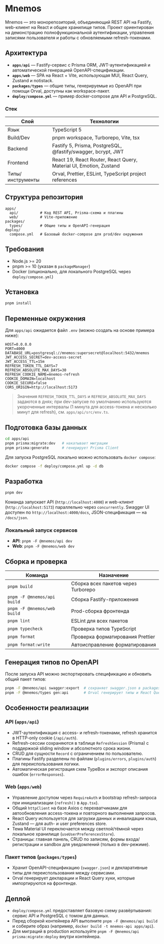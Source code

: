 # Mnemos

Mnemos — это монорепозиторий, объединяющий REST API на Fastify, web-клиент на React и общее хранилище типов.
Проект ориентирован на демонстрацию полнофункциональной аутентификации, управления записями пользователя и работы с
обновляемыми refresh-токенами.

## Архитектура

- **`apps/api`** — Fastify-сервис с Prisma ORM, JWT-аутентификацией и автоматической генерацией OpenAPI-спецификации.
- **`apps/web`** — SPA на React + Vite, использующая MUI, React Query, Zustand и notistack.
- **`packages/types`** — общие типы, генерируемые из OpenAPI при помощи Orval, доступны как workspace-пакет.
- **`deploy/compose.yml`** — пример docker-compose для API и PostgreSQL.

### Стек

| Слой            | Технологии                                                                 |
| --------------- | --------------------------------------------------------------------------- |
| Язык            | TypeScript 5                                                               |
| Build/Dev       | pnpm workspace, Turborepo, Vite, tsx                                       |
| Backend         | Fastify 5, Prisma, PostgreSQL, @fastify/swagger, bcrypt, JWT               |
| Frontend        | React 19, React Router, React Query, Material UI, Emotion, Zustand         |
| Типы/инструменты| Orval, Prettier, ESLint, TypeScript project references                     |

## Структура репозитория

```
apps/
  api/          # Код REST API, Prisma-схема и плагины
  web/          # Vite-приложение
packages/
  types/        # Общие типы и OpenAPI-генерация
deploy/
  compose.yml   # Базовый docker-compose для prod/dev окружения
```

## Требования

- Node.js >= 20
- pnpm >= 10 (указан в `packageManager`)
- Docker (опционально, для локального PostgreSQL через `deploy/compose.yml`)

## Установка

```bash
pnpm install
```

## Переменные окружения

Для `apps/api` ожидается файл `.env` (можно создать на основе примера ниже):

```
HOST=0.0.0.0
PORT=4000
DATABASE_URL=postgresql://mnemos:supersecret@localhost:5432/mnemos
JWT_ACCESS_SECRET=dev-access-secret
JWT_ACCESS_TTL=15m
REFRESH_TOKEN_TTL_DAYS=7
REFRESH_ABSOLUTE_MAX_DAYS=30
REFRESH_COOKIE_NAME=mnemos-refresh
COOKIE_DOMAIN=localhost
COOKIE_SECURE=false
CORS_ORIGIN=http://localhost:5173
```

> Значения `REFRESH_TOKEN_TTL_DAYS` и `REFRESH_ABSOLUTE_MAX_DAYS` задаются в днях; при dev-запуске по умолчанию используются
> укороченные интервалы (1 минута для access-токена и несколько минут для refresh), см. `apps/api/src/env.ts`.

## Подготовка базы данных

```bash
cd apps/api
pnpm prisma:migrate:dev   # накатывает миграции
pnpm prisma:generate      # генерирует Prisma Client
```

Для запуска PostgreSQL локально можно использовать `docker compose`:

```bash
docker compose -f deploy/compose.yml up -d db
```

## Разработка

```bash
pnpm dev
```

Команда запускает API (`http://localhost:4000`) и web-клиент (`http://localhost:5173`) параллельно через `concurrently`.
Swagger UI доступен по `http://localhost:4000/docs`, JSON-спецификация — на `/docs/json`.

### Локальный запуск сервисов

- **API**: `pnpm -F @mnemos/api dev`
- **Web**: `pnpm -F @mnemos/web dev`

## Сборка и проверка

| Команда                         | Назначение                                |
| ------------------------------- | ----------------------------------------- |
| `pnpm build`                    | Сборка всех пакетов через Turborepo       |
| `pnpm -F @mnemos/api build`     | Сборка Fastify-приложения                 |
| `pnpm -F @mnemos/web build`     | Prod-сборка фронтенда                     |
| `pnpm lint`                     | ESLint для всех пакетов                   |
| `pnpm typecheck`                | Проверка типов TypeScript                 |
| `pnpm format`                   | Проверка форматирования Prettier          |
| `pnpm format:write`             | Автоисправление форматирования            |

## Генерация типов по OpenAPI

После запуска API можно экспортировать спецификацию и обновить общий пакет типов:

```bash
pnpm -F @mnemos/api swagger:export  # сохраняет swagger.json в packages/types
pnpm -F @mnemos/types gen:api       # Orval генерирует типы и React Query хуки
```

## Особенности реализации

### API (`apps/api`)

- JWT-аутентификация с access- и refresh-токенами, refresh хранится в HTTP-only cookie (`/api/auth`).
- Refresh-сессии сохраняются в таблице `RefreshSession` (Prisma) с поддержкой sliding window и абсолютного срока жизни.
- CRUD для сущности `Record` с ограничением по пользователю.
- Плагины Fastify разделены по файлам (`plugins/errors`, `plugins/auth`) для переиспользования логики.
- Автоматическая регистрация схем TypeBox и экспорт описания ошибок (`errorResponses`).

### Web (`apps/web`)

- Управление доступом через `RequireAuth` и bootstrap refresh-запроса при инициализации (`refresh()` в `App.tsx`).
- Общий `httpClient` на базе Axios с перехватчиками для автообновления access-токена и повторного выполнения запросов.
- React Query используется для загрузки данных и инвалидации кэша, Zustand — для auth- и user preferences store.
- Тема Material UI переключается между светлой/тёмной через локальное хранилище (`useUserPreferencesStore`).
- Страницы: главная панель, CRUD по записям, формы входа/регистрации и sandbox для уведомлений (только в dev-режиме).

### Пакет типов (`packages/types`)

- Хранит OpenAPI-спецификацию (`swagger.json`) и декларативные типы для переиспользования между сервисами.
- Orval генерирует декларации и React Query хуки, которые импортируются на фронтенде.

## Деплой

- `deploy/compose.yml` предоставляет базовую схему развёртывания: сервис API и PostgreSQL с томом для данных.
- Перед сборкой контейнера API выполните `pnpm -F @mnemos/api build` и соберите образ (например, `docker build -t mnemos-api apps/api`).
- Для миграций в production используйте `pnpm -F @mnemos/api prisma:migrate:deploy` внутри контейнера.

